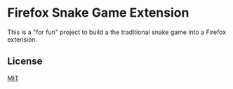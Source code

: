 # Firefox Snake Game Extension

This is a "for fun" project to build a the traditional snake game into a Firefox extension.


## License
[MIT](https://opensource.org/licenses/MIT)